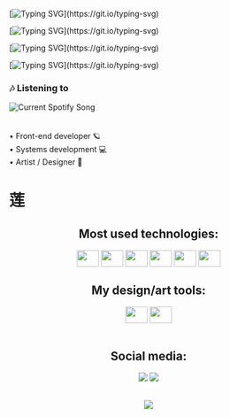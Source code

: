 


[![Typing SVG](https://readme-typing-svg.demolab.com/?size=30&font=VT323&repeat=false&color=ff9d9d&lines=Welcome+to+my+profile;)](https://git.io/typing-svg)


[![Typing SVG](https://readme-typing-svg.demolab.com/?font=VT323&repeat=false&color=ffb7b7&lines=Welcome+to+my+profile;)](https://git.io/typing-svg)


[![Typing SVG](https://readme-typing-svg.demolab.com/?font=VT323&repeat=false&color=FFC0CB&lines=Welcome+to+my+profile;)](https://git.io/typing-svg)


[![Typing SVG](https://readme-typing-svg.demolab.com/?font=VT323&repeat=false&color=FFC0CB&lines=Welcome+to+my+profile;)](https://git.io/typing-svg)

<h3 align="">🎶 Listening to</h3>
<img src="https://spotify-readme-5187r9qtj-l00utop.vercel.app/api?theme=dark&scan=true" alt="Current Spotify Song">

<br>
<br>
<br>


    
<div>
    <a> • Front-end developer 🪐</a>
 <br/>
    <a> • Systems development 💻</a>
 <br/>
    <a> • Artist / Designer 🌸</a>
 <br/>
    <h1> 莲 </h1>

</div>



<div style="display: inline_block">
  <h2 align="center">Most used technologies: </h2>
  <div align="center">
  <img align="center"  height="30" width="40" src="https://cdn.jsdelivr.net/gh/devicons/devicon/icons/html5/html5-original.svg"/>
  <img align="center"  height="30" width="40" src="https://cdn.jsdelivr.net/gh/devicons/devicon/icons/css3/css3-original.svg"/>
  <img align="center"  height="30" width="40" src="https://cdn.jsdelivr.net/gh/devicons/devicon/icons/react/react-original.svg"/>
  <img align="center"  height="30" width="40" src="https://cdn.jsdelivr.net/gh/devicons/devicon/icons/javascript/javascript-original.svg"/>
  <img align="center"  height="30" width="40" src="https://cdn.jsdelivr.net/gh/devicons/devicon/icons/mysql/mysql-original.svg"/>
  <img align="center"  height="30" width="40" src="https://cdn.jsdelivr.net/gh/devicons/devicon/icons/python/python-original.svg"/>
  </div>
</div>
<div style="display: inline_block">
  <h2 align="center">My design/art tools: </h2>
  <div align="center">
  <img align="center"  height="30" width="40" src="https://cdn.jsdelivr.net/gh/devicons/devicon/icons/illustrator/illustrator-plain.svg"/>
  <img align="center"  height="30" width="40" src="https://cdn.jsdelivr.net/gh/devicons/devicon/icons/photoshop/photoshop-plain.svg"/>
  </div>
</div>
<br/>
<div align="center">
<h2>Social media: </h2>
    <a href="https://www.instagram.com/lotusonly_/"><img src="https://img.shields.io/badge/Instagram-E4405F?style=for-the-badge&logo=instagram&logoColor=white" ></a>
    <a href="https://open.spotify.com/user/lm4o2na5afi0u5vww6wwnyadr"><img src="https://img.shields.io/badge/Spotify-1ED760?&style=for-the-badge&logo=spotify&logoColor=white" ></a>

</div>

<br/>



<div align="center">
    
![](https://komarev.com/ghpvc/?username=L00utop&style=flat-plastic&color=ff69b4)

</div>

